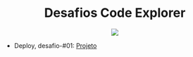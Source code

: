 <h1 align="center">
 Desafios Code Explorer
</h1>
<div align="center"><img src="https://i.pinimg.com/originals/98/41/27/9841275d5372f3d0036c584ad9c9f977.gif"/></div>

- Deploy, desafio-#01: <a href="https://apresentacao-3lvs5bof5-camilas-projects-a0454d0e.vercel.app/" target="_blank">Projeto</a>
